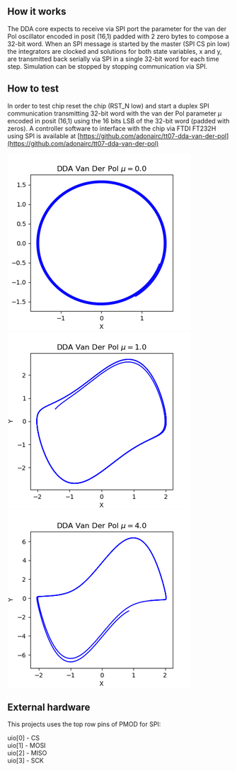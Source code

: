 <!---

This file is used to generate your project datasheet. Please fill in the information below and delete any unused
sections.

You can also include images in this folder and reference them in the markdown. Each image must be less than
512 kb in size, and the combined size of all images must be less than 1 MB.
-->

## How it works

The DDA core expects to receive via SPI port the parameter for the van der Pol oscillator encoded in posit (16,1) padded with 2 zero bytes to compose a 32-bit word. When an SPI message is started by the master (SPI CS pin low) the integrators are clocked and solutions for both state variables, x and y, are transmitted back serially via SPI in a single 32-bit word for each time step. Simulation can be stopped by stopping communication via SPI.



## How to test

In order to test chip reset the chip (RST_N low) and start a duplex SPI communication transmitting 32-bit word with the van der Pol parameter $\mu$ encoded in posit (16,1) using the 16 bits LSB of the 32-bit word (padded with zeros). A controller software to interface with the chip via FTDI FT232H using SPI is available at [https://github.com/adonairc/tt07-dda-van-der-pol](https://github.com/adonairc/tt07-dda-van-der-pol)

![image](vdp_mu_0_0.png) ![image](vdp_mu_1_0.png) ![image](vdp_mu_4_0.png)

## External hardware

This projects uses the top row pins of PMOD for SPI:

uio[0] - CS\
uio[1] - MOSI\
uio[2] - MISO\
uio[3] - SCK
